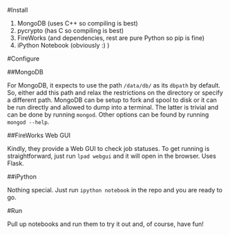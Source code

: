 #Install

1. MongoDB (uses C++ so compiling is best)
2. pycrypto (has C so compiling is best)
3. FireWorks (and dependencies, rest are pure Python so pip is fine)
4. iPython Notebook (obviously :) )

#Configure

##MongoDB

For MongoDB, it expects to use the path `/data/db/` as its `dbpath` by default. So, either add this path and relax the restrictions on the directory or specify a different path. MongoDB can be setup to fork and spool to disk or it can be run directly and allowed to dump into a terminal. The latter is trivial and can be done by running `mongod`. Other options can be found by running `mongod --help`.

##FireWorks Web GUI

Kindly, they provide a Web GUI to check job statuses. To get running is straightforward, just run `lpad webgui` and it will open in the browser. Uses Flask.

##iPython

Nothing special. Just run `ipython notebook` in the repo and you are ready to go.

#Run

Pull up notebooks and run them to try it out and, of course, have fun!
